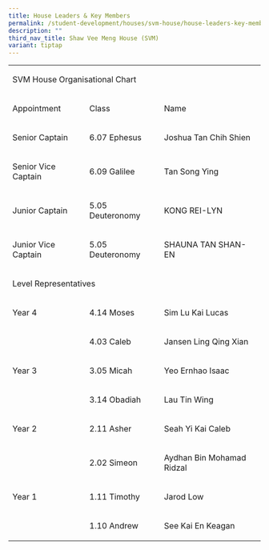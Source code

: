 ```yaml
---
title: House Leaders & Key Members
permalink: /student-development/houses/svm-house/house-leaders-key-members/
description: ""
third_nav_title: Shaw Vee Meng House (SVM)
variant: tiptap
---
```

<table style="minWidth: 75px">
<colgroup>
<col>
<col>
<col>
</colgroup>
<tbody>
<tr>
<td rowspan="1" colspan="3">
<p>SVM House Organisational Chart</p>
</td>
</tr>
<tr>
<td rowspan="1" colspan="1">
<p>Appointment</p>
</td>
<td rowspan="1" colspan="1">
<p>Class</p>
</td>
<td rowspan="1" colspan="1">
<p>Name</p>
</td>
</tr>
<tr>
<td rowspan="1" colspan="1">
<p>Senior Captain</p>
</td>
<td rowspan="1" colspan="1">
<p>6.07 Ephesus</p>
</td>
<td rowspan="1" colspan="1">
<p>Joshua Tan Chih Shien</p>
</td>
</tr>
<tr>
<td rowspan="1" colspan="1">
<p>Senior Vice Captain</p>
</td>
<td rowspan="1" colspan="1">
<p>6.09 Galilee</p>
</td>
<td rowspan="1" colspan="1">
<p>Tan Song Ying</p>
</td>
</tr>
<tr>
<td rowspan="1" colspan="1">
<p>Junior Captain</p>
</td>
<td rowspan="1" colspan="1">
<p>5.05 Deuteronomy</p>
</td>
<td rowspan="1" colspan="1">
<p>KONG REI-LYN</p>
</td>
</tr>
<tr>
<td rowspan="1" colspan="1">
<p>Junior Vice Captain</p>
</td>
<td rowspan="1" colspan="1">
<p>5.05 Deuteronomy</p>
</td>
<td rowspan="1" colspan="1">
<p>SHAUNA TAN SHAN-EN</p>
</td>
</tr>
<tr>
<td rowspan="1" colspan="3">
<p>Level Representatives</p>
</td>
</tr>
<tr>
<td rowspan="1" colspan="1">
<p>Year 4</p>
</td>
<td rowspan="1" colspan="1">
<p>4.14 Moses</p>
</td>
<td rowspan="1" colspan="1">
<p>Sim Lu Kai Lucas</p>
</td>
</tr>
<tr>
<td rowspan="1" colspan="1">
<p>&nbsp;</p>
</td>
<td rowspan="1" colspan="1">
<p>4.03 Caleb</p>
</td>
<td rowspan="1" colspan="1">
<p>Jansen Ling Qing Xian</p>
</td>
</tr>
<tr>
<td rowspan="1" colspan="1">
<p>Year 3</p>
</td>
<td rowspan="1" colspan="1">
<p>3.05 Micah</p>
</td>
<td rowspan="1" colspan="1">
<p>Yeo Ernhao Isaac</p>
</td>
</tr>
<tr>
<td rowspan="1" colspan="1">
<p>&nbsp;</p>
</td>
<td rowspan="1" colspan="1">
<p>3.14 Obadiah</p>
</td>
<td rowspan="1" colspan="1">
<p>Lau Tin Wing</p>
</td>
</tr>
<tr>
<td rowspan="1" colspan="1">
<p>Year 2</p>
</td>
<td rowspan="1" colspan="1">
<p>2.11 Asher</p>
</td>
<td rowspan="1" colspan="1">
<p>Seah Yi Kai Caleb</p>
</td>
</tr>
<tr>
<td rowspan="1" colspan="1">
<p>&nbsp;</p>
</td>
<td rowspan="1" colspan="1">
<p>2.02 Simeon</p>
</td>
<td rowspan="1" colspan="1">
<p>Aydhan Bin Mohamad Ridzal</p>
</td>
</tr>
<tr>
<td rowspan="1" colspan="1">
<p>Year 1</p>
</td>
<td rowspan="1" colspan="1">
<p>1.11 Timothy</p>
</td>
<td rowspan="1" colspan="1">
<p>Jarod Low</p>
</td>
</tr>
<tr>
<td rowspan="1" colspan="1">
<p>&nbsp;</p>
</td>
<td rowspan="1" colspan="1">
<p>1.10 Andrew</p>
</td>
<td rowspan="1" colspan="1">
<p>See Kai En Keagan</p>
</td>
</tr>
</tbody>
</table>
<p>&nbsp;&nbsp;</p>